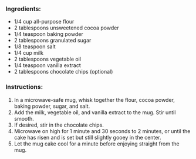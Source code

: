 ### Ingredients:

- 1/4 cup all-purpose flour
- 2 tablespoons unsweetened cocoa powder
- 1/4 teaspoon baking powder
- 2 tablespoons granulated sugar
- 1/8 teaspoon salt
- 1/4 cup milk
- 2 tablespoons vegetable oil
- 1/4 teaspoon vanilla extract
- 2 tablespoons chocolate chips (optional)

### Instructions:

1. In a microwave-safe mug, whisk together the flour, cocoa powder, baking powder, sugar, and salt.
2. Add the milk, vegetable oil, and vanilla extract to the mug. Stir until smooth.
3. If desired, stir in the chocolate chips.
4. Microwave on high for 1 minute and 30 seconds to 2 minutes, or until the cake has risen and is set but still slightly gooey in the center.
5. Let the mug cake cool for a minute before enjoying straight from the mug.
